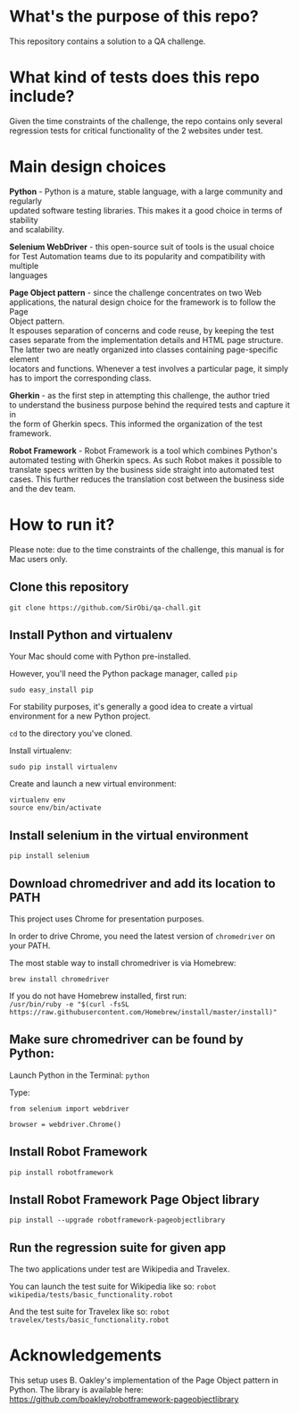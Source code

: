 # What's the purpose of this repo?

This repository contains a solution to a QA challenge.

# What kind of tests does this repo include?

Given the time constraints of the challenge, the repo contains only several  
regression tests for critical functionality of the 2 websites under test.

# Main design choices

**Python** - Python is a mature, stable language, with a large community and regularly  
updated software testing libraries. This makes it a good choice in terms of stability  
and scalability.

**Selenium WebDriver** - this open-source suit of tools is the usual choice  
for Test Automation teams due to its popularity and compatibility with multiple  
languages

**Page Object pattern** - since the challenge concentrates on two Web  
applications, the natural design choice for the framework is to follow the Page  
Object pattern.  
It espouses separation of concerns and code reuse, by keeping the test  
cases separate from the implementation details and HTML page structure.  
The latter two are neatly organized into classes containing page-specific element  
locators and functions. Whenever a test involves a particular page, it simply  
has to import the corresponding class.

**Gherkin** - as the first step in attempting this challenge, the author tried  
to understand the business purpose behind the required tests and capture it in  
the form of Gherkin specs. This informed the organization of the test framework.  

**Robot Framework** - Robot Framework is a tool which combines Python's   
automated testing with Gherkin specs. As such Robot makes it possible to  
translate specs written by the business side straight into automated test   
cases. This further reduces the translation cost between the business side  
and the dev team.

# How to run it?

Please note: due to the time constraints of the challenge,
this manual is for Mac users only.

## Clone this repository

`git clone https://github.com/SirObi/qa-chall.git`

## Install Python and virtualenv

Your Mac should come with Python pre-installed.

However, you'll need the Python package manager, called `pip`

`sudo easy_install pip`

For stability purposes, it's generally a good idea to create a virtual  
environment for a new Python project.

`cd` to the directory you've cloned.

Install virtualenv:

`sudo pip install virtualenv`

Create and launch a new virtual environment:

`virtualenv env`  
`source env/bin/activate`

## Install selenium in the virtual environment

`pip install selenium`

## Download chromedriver and add its location to PATH
This project uses Chrome for presentation purposes.

In order to drive Chrome, you need the latest version of `chromedriver`
on your PATH.

The most stable way to install chromedriver is via Homebrew:

`brew install chromedriver`  

If you do not have Homebrew installed, first run:  
`/usr/bin/ruby -e "$(curl -fsSL https://raw.githubusercontent.com/Homebrew/install/master/install)"`

## Make sure chromedriver can be found by Python:
Launch Python in the Terminal:
`python`  

Type:  

`from selenium import webdriver`  

`browser = webdriver.Chrome()`

## Install Robot Framework  
`pip install robotframework`  

## Install Robot Framework Page Object library
`pip install --upgrade robotframework-pageobjectlibrary`

## Run the regression suite for given app
The two applications under test are Wikipedia and Travelex.

You can launch the test suite for Wikipedia like so:
`robot wikipedia/tests/basic_functionality.robot `  

And the test suite for Travelex like so:
`robot travelex/tests/basic_functionality.robot `  

# Acknowledgements
This setup uses B. Oakley's implementation of the Page Object pattern
in Python.
The library is available here:  
https://github.com/boakley/robotframework-pageobjectlibrary
